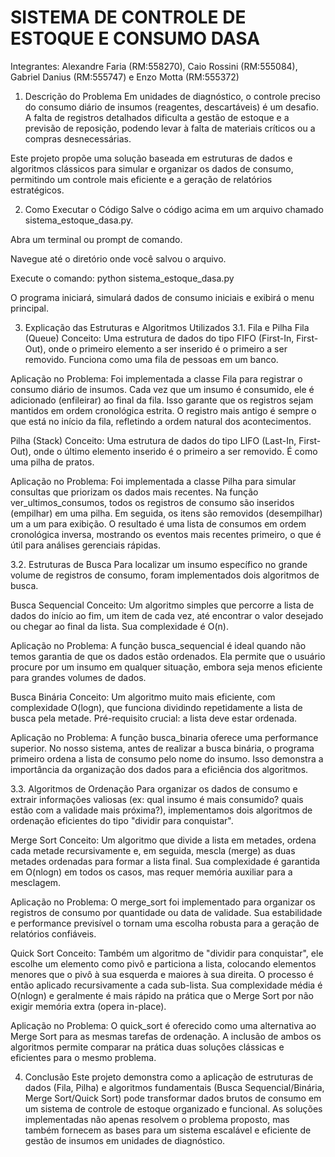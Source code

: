 #  SISTEMA DE CONTROLE DE ESTOQUE E CONSUMO DASA
Integrantes: Alexandre Faria (RM:558270), Caio Rossini (RM:555084), Gabriel Danius (RM:555747) e Enzo Motta (RM:555372)

1. Descrição do Problema
Em unidades de diagnóstico, o controle preciso do consumo diário de insumos (reagentes, descartáveis) é um desafio. A falta de registros detalhados dificulta a gestão de estoque e a previsão de reposição, podendo levar à falta de materiais críticos ou a compras desnecessárias.

Este projeto propõe uma solução baseada em estruturas de dados e algoritmos clássicos para simular e organizar os dados de consumo, permitindo um controle mais eficiente e a geração de relatórios estratégicos.

2. Como Executar o Código
Salve o código acima em um arquivo chamado sistema_estoque_dasa.py.

Abra um terminal ou prompt de comando.

Navegue até o diretório onde você salvou o arquivo.

Execute o comando: python sistema_estoque_dasa.py

O programa iniciará, simulará dados de consumo iniciais e exibirá o menu principal.

3. Explicação das Estruturas e Algoritmos Utilizados
3.1. Fila e Pilha
Fila (Queue)
Conceito: Uma estrutura de dados do tipo FIFO (First-In, First-Out), onde o primeiro elemento a ser inserido é o primeiro a ser removido. Funciona como uma fila de pessoas em um banco.

Aplicação no Problema: Foi implementada a classe Fila para registrar o consumo diário de insumos. Cada vez que um insumo é consumido, ele é adicionado (enfileirar) ao final da fila. Isso garante que os registros sejam mantidos em ordem cronológica estrita. O registro mais antigo é sempre o que está no início da fila, refletindo a ordem natural dos acontecimentos.

Pilha (Stack)
Conceito: Uma estrutura de dados do tipo LIFO (Last-In, First-Out), onde o último elemento inserido é o primeiro a ser removido. É como uma pilha de pratos.

Aplicação no Problema: Foi implementada a classe Pilha para simular consultas que priorizam os dados mais recentes. Na função ver_ultimos_consumos, todos os registros de consumo são inseridos (empilhar) em uma pilha. Em seguida, os itens são removidos (desempilhar) um a um para exibição. O resultado é uma lista de consumos em ordem cronológica inversa, mostrando os eventos mais recentes primeiro, o que é útil para análises gerenciais rápidas.

3.2. Estruturas de Busca
Para localizar um insumo específico no grande volume de registros de consumo, foram implementados dois algoritmos de busca.

Busca Sequencial
Conceito: Um algoritmo simples que percorre a lista de dados do início ao fim, um item de cada vez, até encontrar o valor desejado ou chegar ao final da lista. Sua complexidade é O(n).

Aplicação no Problema: A função busca_sequencial é ideal quando não temos garantia de que os dados estão ordenados. Ela permite que o usuário procure por um insumo em qualquer situação, embora seja menos eficiente para grandes volumes de dados.

Busca Binária
Conceito: Um algoritmo muito mais eficiente, com complexidade O(logn), que funciona dividindo repetidamente a lista de busca pela metade. Pré-requisito crucial: a lista deve estar ordenada.

Aplicação no Problema: A função busca_binaria oferece uma performance superior. No nosso sistema, antes de realizar a busca binária, o programa primeiro ordena a lista de consumo pelo nome do insumo. Isso demonstra a importância da organização dos dados para a eficiência dos algoritmos.

3.3. Algoritmos de Ordenação
Para organizar os dados de consumo e extrair informações valiosas (ex: qual insumo é mais consumido? quais estão com a validade mais próxima?), implementamos dois algoritmos de ordenação eficientes do tipo "dividir para conquistar".

Merge Sort
Conceito: Um algoritmo que divide a lista em metades, ordena cada metade recursivamente e, em seguida, mescla (merge) as duas metades ordenadas para formar a lista final. Sua complexidade é garantida em O(nlogn) em todos os casos, mas requer memória auxiliar para a mesclagem.

Aplicação no Problema: O merge_sort foi implementado para organizar os registros de consumo por quantidade ou data de validade. Sua estabilidade e performance previsível o tornam uma escolha robusta para a geração de relatórios confiáveis.

Quick Sort
Conceito: Também um algoritmo de "dividir para conquistar", ele escolhe um elemento como pivô e particiona a lista, colocando elementos menores que o pivô à sua esquerda e maiores à sua direita. O processo é então aplicado recursivamente a cada sub-lista. Sua complexidade média é O(nlogn) e geralmente é mais rápido na prática que o Merge Sort por não exigir memória extra (opera in-place).

Aplicação no Problema: O quick_sort é oferecido como uma alternativa ao Merge Sort para as mesmas tarefas de ordenação. A inclusão de ambos os algoritmos permite comparar na prática duas soluções clássicas e eficientes para o mesmo problema.

4. Conclusão
Este projeto demonstra como a aplicação de estruturas de dados (Fila, Pilha) e algoritmos fundamentais (Busca Sequencial/Binária, Merge Sort/Quick Sort) pode transformar dados brutos de consumo em um sistema de controle de estoque organizado e funcional. As soluções implementadas não apenas resolvem o problema proposto, mas também fornecem as bases para um sistema escalável e eficiente de gestão de insumos em unidades de diagnóstico.
